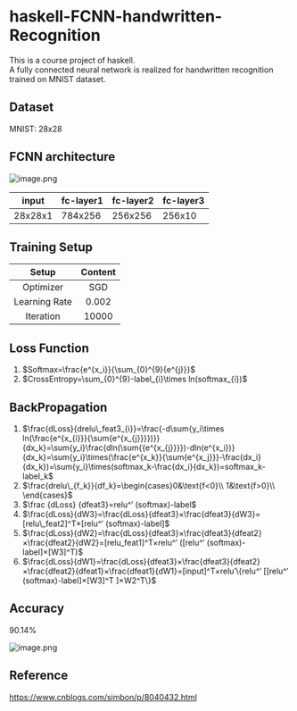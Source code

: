 # haskell-FCNN-handwritten-Recognition

This is a course project of haskell.  
A fully connected neural network is realized for handwritten recognition trained on MNIST dataset.  

## Dataset  

MNIST: 28x28

## FCNN architecture   



![image.png](https://i.loli.net/2020/07/21/3Q2dNtIfpgmUZiA.png)



| input   | fc-layer1 | fc-layer2 | fc-layer3 |
| ------- | --------- | --------- | --------- |
| 28x28x1 | 784x256   | 256x256   | 256x10    |

## Training Setup

|     Setup     | Content |
| :-----------: | :-----: |
|   Optimizer   |   SGD   |
| Learning Rate |  0.002  |
|   Iteration   |  10000  |

## Loss Function

1. $Softmax=\frac{e^{x_i}}{\sum_{0}^{9}{e^{j}}}$
2. $CrossEntropy=\sum_{0}^{9}-label_{i}\times ln(softmax_{i})$

## BackPropagation

1. $\frac{dLoss}{drelu\_feat3_{i}}=\frac{-d\sum{y_i\times ln(\frac{e^{x_{i}}}{\sum{e^{x_{j}}}})}}{dx_k}=\sum{y_i}\frac{dln(\sum{{e^{x_{j}}}})-dln(e^{x_i})}{dx_k}=\sum{y_i}\times(\frac{e^{x_k}}{\sum{e^{x_j}}}-\frac{dx_i}{dx_k})=\sum{y_i}\times(softmax_k-\frac{dx_i}{dx_k})=softmax_k-label_k$
2. $\frac{drelu\_{f_k}}{df_k}=\begin{cases}0&\text{f<0}\\  1&\text{f>0}\\  \end{cases}$
3. $\frac {dLoss} {dfeat3}=relu^′ (softmax)-label$
4. $\frac{dLoss}{dW3}=\frac{dLoss}{dfeat3}×\frac{dfeat3}{dW3}=[relu\_feat2]^T×[relu^′ (softmax)-label]$
5. $\frac{dLoss}{dW2}=\frac{dLoss}{dfeat3}×\frac{dfeat3}{dfeat2}×\frac{dfeat2}{dW2}=[relu_feat1]^T×relu^′ ([relu^′ (softmax)-label]×[W3]^T)$
6. $\frac{dLoss}{dW1}=\frac{dLoss}{dfeat3}×\frac{dfeat3}{dfeat2}×\frac{dfeat2}{dfeat1}×\frac{dfeat1}{dW1}=[input]^T×relu′\{relu^′ [[relu^′ (softmax)-label]×[W3]^T ]×W2^T\}$

## Accuracy

90.14%

![image.png](https://i.loli.net/2020/07/21/heTS5kWZqQwB74l.png)

## Reference

https://www.cnblogs.com/simbon/p/8040432.html
